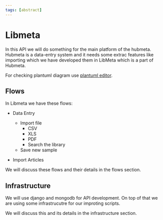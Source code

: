 ```yaml
---
tags: [abstract]
---
```


# Libmeta

In this API we will do something for the main platform of the hubmeta. Hubmeta is a data-entry system and it needs some extrac features like importing which we have developed them in LibMeta which is a part of Hubmeta.

For checking plantuml diagram use [plantuml editor](https://plantuml-editor.kkeisuke.com/).


## Flows
In Libmeta we have these flows:
- Data Entry
  - Import file
    - CSV
    - XLS
    - PDF
    - Search the library
  - Save new sample

- Import Articles

We will discuss these flows and their details in the flows section.

## Infrastructure
We will use django and mongodb for API development. On top of that we are using some infrastrucutre for our improting scripts.

We will discuss this and its details in the infrastructure section.
